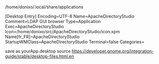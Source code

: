 /home/donixo/.local/share/applications


[Desktop Entry]
Encoding=UTF-8
Name=ApacheDirectoryStudio
Comment=LDAP GUI browser
Type=Application
Exec=ApacheDirectoryStudio
Icon=/home/donixo/src/ApacheDirectoryStudio/icon.xpm
Name[fr_FR]=ApacheDirectoryStudio
StartupWMClass=ApacheDirectoryStudio
Terminal=false
Categories=


save as yourApp.desktop
source https://developer.gnome.org/integration-guide/stable/desktop-files.html.en
